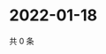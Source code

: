# 2022-01-18

共 0 条

<!-- BEGIN WEIBO -->
<!-- 最后更新时间 Tue Jan 18 2022 04:13:14 GMT+0800 (China Standard Time) -->

<!-- END WEIBO -->
